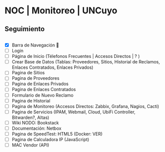 # NOC | Monitoreo | UNCuyo
## Seguimiento
```

```
- [x] Barra de Navegación :bookmark_tabs:
- [ ] Login
- [ ] Página de Inicio (Télefonos Frecuentes | Accesos Directos | ? )
- [ ] Crear Base de Datos (Tablas: Proveedores, Sitios, Historial de Reclamos, Enlaces Contratados, Enlaces Privados)
- [ ] Pagina de Sitios
- [ ] Pagina de Proveedores
- [ ] Pagina de Enlaces Privados
- [ ] Pagina de Enlaces Contratados
- [ ] Formulario de Nuevo Reclamo
- [ ] Pagina de Historial
- [ ] Pagina de Monitoreo (Accesos Directos: Zabbix, Grafana, Nagios, Cacti)
- [ ] Pagina de Servicios (IPAM, Webmail, Cloud, UbiFi Controller, Bitwarden?, Altas)
- [ ] Wiki NODO: Bookstack
- [ ] Documentación: Netbox
- [ ] Pagina de SpeedTest: HTML5 (Docker: VER)
- [ ] Pagina de Calculadora IP (JavaScript)
- [ ] MAC Vendor (API)
